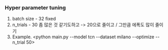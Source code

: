 ### Hyper parameter tuning
1. batch size - 32 fixed
2. n_trials - 30 좀 많은 것 같기도하고 -> 20으로 줄이고 / 그만큼 에폭도 많이 줄이기 
3. Example. <python main.py --model tcn --dataset milano --optimize --n_trial 50>